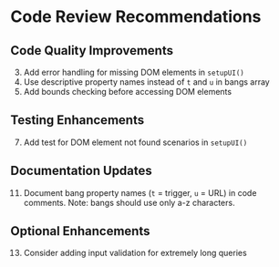 # Code Review Recommendations

## Code Quality Improvements
3. Add error handling for missing DOM elements in `setupUI()` 
4. Use descriptive property names instead of `t` and `u` in bangs array
5. Add bounds checking before accessing DOM elements

## Testing Enhancements
7. Add test for DOM element not found scenarios in `setupUI()`

## Documentation Updates
11. Document bang property names (`t` = trigger, `u` = URL) in code comments. Note: bangs should use only a-z characters.

## Optional Enhancements
13. Consider adding input validation for extremely long queries
